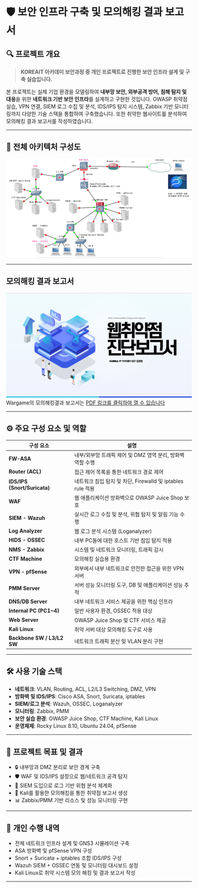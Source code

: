 # 🛡️ 보안 인프라 구축 및 모의해킹 결과 보고서

## 🔍 프로젝트 개요

> **KOREAIT 아카데미 보안과정 중 개인 프로젝트로 진행한 보안 인프라 설계 및 구축 실습입니다.**

본 프로젝트는 실제 기업 환경을 모델링하여 **내부망 보안, 외부공격 방어, 침해 탐지 및 대응**을 위한 **네트워크 기반 보안 인프라**를 설계하고 구현한 것입니다. OWASP 취약점 실습, VPN 연결, SIEM 로그 수집 및 분석, IDS/IPS 탐지 시스템, Zabbix 기반 모니터링까지 다양한 기술 스택을 통합하여 구축했습니다. 또한 취약한 웹사이트를 분석하여 모의해킹 결과 보고서를 작성하였습니다.

---

## 🧩 전체 아키텍처 구성도

![보안 인프라 구성도](./full_security_portfolio.PNG)

---

## 모의해킹 결과 보고서
![모의해킹결과 보고서](./보고서메인.PNG)
Wargame의 모의해킹결과 보고서는 [PDF 링크를 클릭하여 열 수 있습니다](https://github.com/JeongHyeon96/Security_Infrastructure_Architecture/blob/main/%EB%AA%A8%EC%9D%98%ED%95%B4%ED%82%B9%EA%B2%B0%EA%B3%BC%EB%B3%B4%EA%B3%A0%EC%84%9C_%EA%B9%80%EC%A0%95%ED%98%84.pdf)

---

## ⚙️ 주요 구성 요소 및 역할

| 구성 요소         | 설명 |
|------------------|------|
| **FW-ASA**       | 내부/외부망 트래픽 제어 및 DMZ 영역 분리, 방화벽 역할 수행 |
| **Router (ACL)** | 접근 제어 목록을 통한 네트워크 경로 제어 |
| **IDS/IPS (Snort/Suricata)** | 네트워크 침입 탐지 및 차단, Firewalld 및 iptables rule 적용 |
| **WAF**          | 웹 애플리케이션 방화벽으로 OWASP Juice Shop 보호 |
| **SIEM - Wazuh** | 실시간 로그 수집 및 분석, 위협 탐지 및 알림 기능 수행 |
| **Log Analyzer** | 웹 로그 분석 시스템 (Loganalyzer) |
| **HIDS - OSSEC** | 내부 PC들에 대한 호스트 기반 침입 탐지 적용 |
| **NMS - Zabbix** | 시스템 및 네트워크 모니터링, 트래픽 감시 |
| **CTF Machine**  | 모의해킹 실습용 환경 |
| **VPN - pfSense**| 외부에서 내부 네트워크로 안전한 접근을 위한 VPN 서버 |
| **PMM Server**   | 서버 성능 모니터링 도구, DB 및 애플리케이션 성능 추적 |
| **DNS/DB Server**| 내부 네트워크 서비스 제공을 위한 핵심 인프라 |
| **Internal PC (PC1~4)** | 일반 사용자 환경, OSSEC 적용 대상 |
| **Web Server**   | OWASP Juice Shop 및 CTF 서비스 제공 |
| **Kali Linux**   | 취약 서버 대상 모의해킹 도구로 사용 |
| **Backbone SW / L3/L2 SW** | 네트워크 트래픽 분산 및 VLAN 분리 구현 |



---
## 🛠️ 사용 기술 스택

- **네트워크**: VLAN, Routing, ACL, L2/L3 Switching, DMZ, VPN
- **방화벽 및 IDS/IPS**: Cisco ASA, Snort, Suricata, iptables
- **SIEM/로그 분석**: Wazuh, OSSEC, Loganalyzer
- **모니터링**: Zabbix, PMM
- **보안 실습 환경**: OWASP Juice Shop, CTF Machine, Kali Linux
- **운영체제**: Rocky Linux 8.10, Ubuntu 24.04, pfSense

---

## 🎯 프로젝트 목표 및 결과

- 🔒 내부망과 DMZ 분리로 보안 경계 구축
- 🛡️ WAF 및 IDS/IPS 설정으로 웹/네트워크 공격 탐지
- 🔎 SIEM 도입으로 로그 기반 위협 분석 체계화
- 🧪 Kali를 활용한 모의해킹을 통한 취약점 보고서 생성
- 📊 Zabbix/PMM 기반 리소스 및 성능 모니터링 구현

---

## 📝 개인 수행 내역

- 전체 네트워크 인프라 설계 및 GNS3 시뮬레이션 구축
- ASA 방화벽 및 pfSense VPN 구성
- Snort + Suricata + iptables 조합 IDS/IPS 구성
- Wazuh SIEM + OSSEC 연동 및 모니터링 대시보드 설정
- Kali Linux로 취약 시스템 모의 해킹 및 결과 보고서 작성

---

